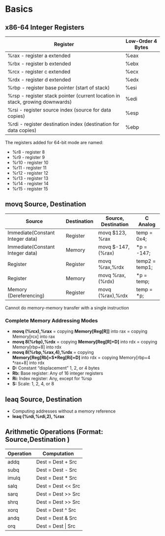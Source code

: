# Basics

## x86-64 Integer Registers

| Register                                                     | Low-Order 4 Bytes |
| ------------------------------------------------------------ | ----------------- |
| %rax - register a extended                                   | %eax              |
| %rbx - register b extended                                   | %ebx              |
| %rcx - register c extended                                   | %ecx              |
| %rdx - register d extended                                   | %edx              |
| %rbp - register base pointer (start of stack)                | %esi              |
| %rsp - register stack pointer (current location in stack, growing downwards) | %edi              |
| %rsi - register source index (source for data copies)        | %esp              |
| %rdi - register destination index (destination for data copies) | %ebp              |

The registers added for 64-bit mode are named:

- %r8 - register 8
- %r9 - register 9
- %r10 - register 10
- %r11 - register 11
- %r12 - register 12
- %r13 - register 13
- %r14 - register 14
- %r15 - register 15

## movq Source, Destination

| Source                           | Destination | Source, Destination | C Analog       |
| -------------------------------- | ----------- | ------------------- | -------------- |
| Immediate(Constant Integer data) | Register    | movq $123, %rax     | temp = 0x4;    |
| Immediate(Constant Integer data) | Memory      | movq $-147,(%rax)   | *p = -147;     |
| Register                         | Register    | movq %rax,%rdx      | temp2 = temp1; |
| Register                         | Memory      | movq %rax,(%rdx)    | *p = temp;     |
| Memory (Dereferencing)           | Register    | movq (%rax),%rdx    | temp = *p;     |

Cannot do memory-memory transfer with a single instruction

### Complete Memory Addressing Modes

* **movq (%rcx),%rax** = copying **Memory[Reg[R]]** into rax = copying Memory[rcx] into rax
* **movq 8(%rbp),%rdx** = copying **Memory[Reg[R]+D]** into rdx = copying Memory[rbp+8] into rdx
* **movq 8(%rbp,%rax,4),%rdx** = copying **Memory[Reg[Rb]+S*Reg[Ri]+D]** into rdx = copying Memory[rbp+4 *rax+8] into rdx
* **D:** Constant “displacement” 1, 2, or 4 bytes
* **Rb:** Base register: Any of 16 integer registers
* **Ri:** Index register: Any, except for %rsp
* **S:** Scale: 1, 2, 4, or 8

## leaq Source, Destination

* Computing addresses without a memory reference
* **leaq (%rdi,%rdi,2), %rax**

## Arithmetic Operations (Format: Source,Destination )

| Operation | Computation        |
| --------- | ------------------ |
| addq      | Dest = Dest + Src  |
| subq      | Dest = Dest - Src  |
| imulq     | Dest = Dest * Src  |
| salq      | Dest = Dest << Src |
| sarq      | Dest = Dest >> Src |
| shrq      | Dest = Dest >> Src |
| xorq      | Dest = Dest ^ Src  |
| andq      | Dest = Dest & Src  |
| orq       | Dest = Dest \| Src |

